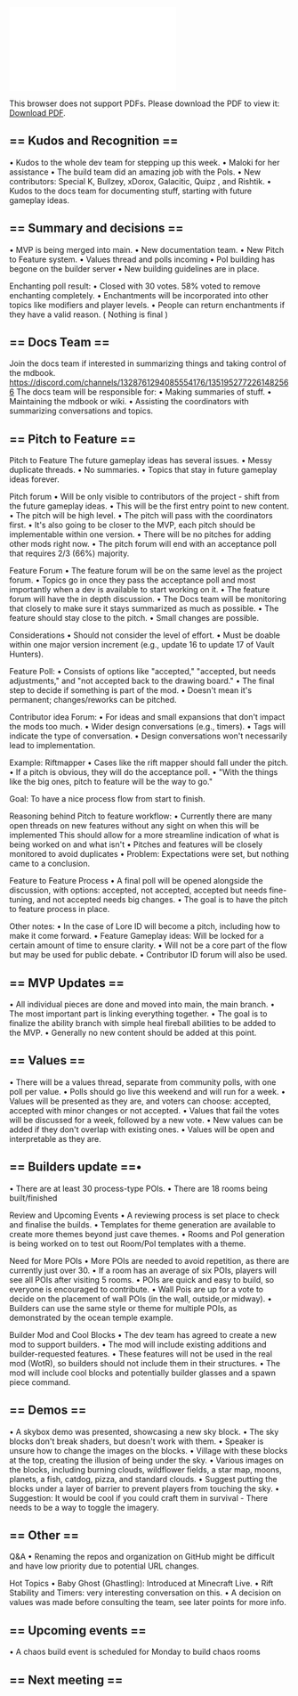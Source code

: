 <object data="../other-files/meeting-notes/Wanderers Weekly Update March 15.pdf" type="application/pdf" width="700px" height="700px">
    <embed src="../other-files/meeting-notes/Wanderers Weekly Update March 15.pdf">
        <p>This browser does not support PDFs. Please download the PDF to view it: <a href="../other-files/meeting-notes/Wanderers Weekly Update March 15.pdf">Download PDF</a>.</p>
    </embed>
</object>

 
## == Kudos and Recognition ==
• Kudos to the whole dev team for stepping up this week.
• Maloki for her assistance
• The build team did an amazing job with the PoIs.
• New contributors: Special K, Bullzey, xDorox, Galacitic, Quipz , and Rishtik.
• Kudos to the docs team for documenting stuff, starting with future gameplay ideas.

## == Summary and decisions ==
• MVP is being merged into main.
• New documentation team.
• New Pitch to Feature system.
• Values thread and polls incoming
• PoI building has begone on the builder server
• New building guidelines are in place.

Enchanting poll result:
• Closed with 30 votes. 58% voted to remove enchanting completely.
• Enchantments will be incorporated into other topics like modifiers and player levels.
• People can return enchantments if they have a valid reason. ( Nothing is final )


## == Docs Team ==
Join the docs team if interested in summarizing things and taking control of the mdbook.
https://discord.com/channels/1328761294085554176/1351952772261482566
The docs team will be responsible for:
• Making summaries of stuff.
• Maintaining the mdbook or wiki.
• Assisting the coordinators with summarizing conversations and topics.

## == Pitch to Feature ==
Pitch to Feature
The future gameplay ideas has several issues.
• Messy duplicate threads.
• No summaries.
• Topics that stay in future gameplay ideas forever.

Pitch forum 
• Will be only visible to contributors of the project - shift from the future gameplay ideas.
• This will be the first entry point to new content.
• The pitch will be high level.
• The pitch will pass with the coordinators first.
• It's also going to be closer to the MVP, each pitch should be implementable within one version. 
• There will be no pitches for adding other mods right now.
• The pitch forum will end with an acceptance poll that requires 2/3 (66%) majority.

Feature Forum
• The feature forum will be on the same level as the project forum.
• Topics go in once they pass the acceptance poll and most importantly when a dev is available to start working on it.
• The feature forum will have the in depth discussion.
• The Docs team will be monitoring that closely to make sure it stays summarized as much as possible.
• The feature should stay close to the pitch.
• Small changes are possible.

Considerations
• Should not consider the level of effort.
• Must be doable within one major version increment (e.g., update 16 to update 17 of Vault Hunters).

Feature Poll:
• Consists of options like "accepted," "accepted, but needs adjustments," and "not accepted back to the drawing board."
• The final step to decide if something is part of the mod.
• Doesn't mean it's permanent; changes/reworks can be pitched.

Contributor idea Forum:
• For ideas and small expansions that don't impact the mods too much.
• Wider design conversations (e.g., timers).
• Tags will indicate the type of conversation.
• Design conversations won't necessarily lead to implementation.

Example:
Riftmapper
• Cases like the rift mapper should fall under the pitch.
• If a pitch is obvious, they will do the acceptance poll.
• "With the things like the big ones, pitch to feature will be the way to go."

Goal: To have a nice process flow from start to finish.

Reasoning behind Pitch to feature workflow: 
• Currently there are many open threads on new features without any sight on when this will be implemented
This should allow for a more streamline indication of what is being worked on and what isn't 
• Pitches and features will be closely monitored to avoid duplicates
• Problem: Expectations were set, but nothing came to a conclusion.

Feature to Feature Process
• A final poll will be opened alongside the discussion, with options: accepted, not accepted, accepted but needs fine-tuning, and not accepted needs big changes.
• The goal is to have the pitch to feature process in place.

Other notes:
• In the case of Lore ID will become a pitch, including how to make it come forward.
• Feature Gameplay ideas: Will be locked for a certain amount of time to ensure clarity.
• Will not be a core part of the flow but may be used for public debate.
• Contributor ID forum will also be used.

## == MVP Updates ==
• All individual pieces are done and moved into main, the main branch.
• The most important part is linking everything together.
• The goal is to finalize the ability branch with simple heal fireball abilities to be added to the MVP.
• Generally no new content should be added at this point. 

## == Values ==
• There will be a values thread, separate from community polls, with one poll per value. 
• Polls should go live this weekend and will run for a week.
• Values will be presented as they are, and voters can choose: accepted, accepted with minor changes or not accepted.
• Values that fail the votes will be discussed for a week, followed by a new vote.
• New values can be added if they don't overlap with existing ones.
• Values will be open and interpretable as they are.

## == Builders update ==• 
• There are at least 30 process-type POIs.
• There are 18 rooms being built/finished

Review and Upcoming Events
• A reviewing process is set place to check and finalise the builds.
• Templates for theme generation are available to create more themes beyond just cave themes.
• Rooms and PoI generation is being worked on to test out Room/PoI templates with a theme.

Need for More POIs
• More POIs are needed to avoid repetition, as there are currently just over 30.
• If a room has an average of six POIs, players will see all POIs after visiting 5 rooms.
• POIs are quick and easy to build, so everyone is encouraged to contribute.
• Wall Pois are up for a vote to decide on the placement of wall POIs (in the wall, outside,or midway).
• Builders can use the same style or theme for multiple POIs, as demonstrated by the ocean temple example.

Builder Mod and Cool Blocks
• The dev team has agreed to create a new mod to support builders.
• The mod will include existing additions and builder-requested features.
• These features will not be used in the real mod (WotR), so builders should not include them in their structures.
• The mod will include cool blocks and potentially builder glasses and a spawn piece command.

## == Demos ==
• A skybox demo was presented, showcasing a new sky block.
• The sky blocks don't break shaders, but doesn't work with them.
• Speaker is unsure how to change the images on the blocks.
• Village with these blocks at the top, creating the illusion of being under the sky.
• Various images on the blocks, including burning clouds, wildflower fields, a star map, moons, planets, a fish, catdog, pizza, and standard clouds.
• Suggest putting the blocks under a layer of barrier to prevent players from touching the sky.
• Suggestion: It would be cool if you could craft them in survival - There needs to be a way to toggle the imagery.


## == Other ==
Q&A
• Renaming the repos and organization on GitHub might be difficult and have low priority due to potential URL changes.

Hot Topics
• Baby Ghost (Ghastling): Introduced at Minecraft Live.
• Rift Stability and Timers: very interesting conversation on this.
• A decision on values was made before consulting the team, see later points for more info.

## == Upcoming events ==
• A chaos build event is scheduled for Monday to build chaos rooms

## == Next meeting ==

